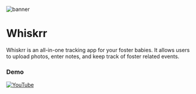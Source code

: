 ![banner](https://user-images.githubusercontent.com/106702313/195420640-7d624e96-cd41-4e3a-9add-9048429a3c58.jpg)

# Whiskrr

Whiskrr is an all-in-one tracking app for your foster babies. It allows users to upload photos, enter notes, and keep track of foster related events. 

### Demo
[![YouTube](https://img.shields.io/badge/YouTube-%23FF0000.svg?style=for-the-badge&logo=YouTube&logoColor=white)](https://youtu.be/Nyt0GKX5G-s)

